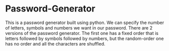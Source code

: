 # Password-Generator
This is a password generator built using python. 
We can specify the number of letters, symbols and numbers we want in our password.
There are 2 versions of the password generator. The first one has a fixed order that is letters followed by symbols followed by numbers, but the random-order one has no order and all the characters are shuffled.

